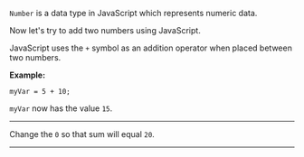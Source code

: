 <div class="challenge-instructions basic-javascript"><div><section id="description">
<p><code>Number</code> is a data type in JavaScript which represents numeric data.</p>
<p>Now let's try to add two numbers using JavaScript.</p>
<p>JavaScript uses the <code>+</code> symbol as an addition operator when placed between two numbers.</p>
<p><strong>Example:</strong></p>
<pre class="language-js"><code class="language-js">myVar <span class="token operator">=</span> <span class="token number">5</span> <span class="token operator">+</span> <span class="token number">10</span><span class="token punctuation">;</span>
</code></pre>
<p><code>myVar</code> now has the value <code>15</code>.</p>
</section></div><hr/><div><section id="instructions">
<p>Change the <code>0</code> so that sum will equal <code>20</code>.</p>
</section></div><hr/></div>